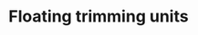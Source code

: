 --- 
title  : "Floating trimming units "
category   : "Tooling technology"
headline   : " "
short_desc   : " BENZ floating trimming units for compensation of plate thickness tolerances or setting precision."
long_desc   : " BENZ has developed multiple floating head units for gated drill, mill and saw machining. Plate thickness tolerances or setting inaccuracies are compensated by the unit automatically. The machining always takes place in a defined and constant distance to the floating surface. "
img   : "/images/holz-tastaggregate.png"
series : "/benz/wood/woodtoolingtechnologies/"
link : "floatingtrimmings"
---